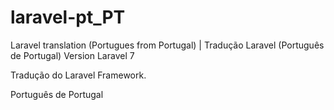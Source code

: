 # laravel-pt_PT
Laravel translation (Portugues from Portugal) | Tradução Laravel (Português de Portugal)
Version Laravel 7

Tradução do Laravel Framework.

Português de Portugal 
